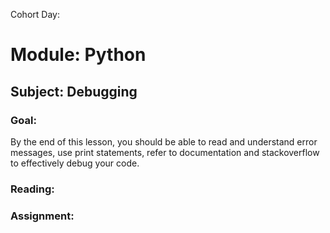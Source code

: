 Cohort Day:

# Module: Python
## Subject: Debugging

### Goal:
By the end of this lesson, you should be able to read and understand error messages, use print statements, refer to documentation and stackoverflow to effectively debug your code.

### Reading:

### Assignment:
